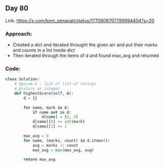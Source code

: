 ## Day 80

Link: https://x.com/kom_senapati/status/1770808707799994404?s=20

### Approach:

- Created a dict and iterated throught the given arr and put their marks and counts in a list inside dict
- Then iterated through the items of d and found max_avg and returned

### Code:

```py
class Solution:
    # @param A : list of list of strings
    # @return an integer
    def highestScore(self, A):
        d = {}
    
        for name, mark in A:
            if name not in d:
                d[name] = [0, 0]
            d[name][0] += int(mark)
            d[name][1] += 1
        
        max_avg = 0
        for name, (marks, count) in d.items():
            avg = marks // count
            max_avg = max(max_avg, avg)
        
        return max_avg
```